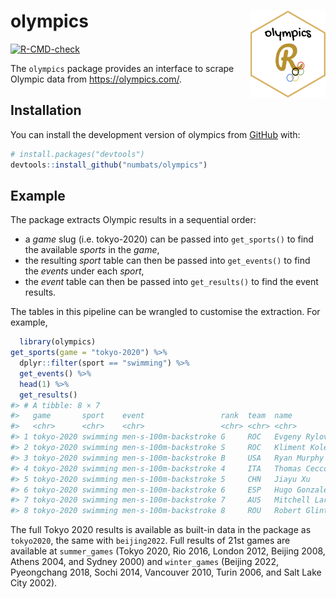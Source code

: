 
<!-- README.md is generated from README.Rmd. Please edit that file -->

# olympics <a hre='https://numbats.github.io/olympics/'><img src='man/figures/logo.png' align="right" height="138.5" /></a>

<!-- badges: start -->

[![R-CMD-check](https://github.com/numbats/olympics/actions/workflows/R-CMD-check.yaml/badge.svg)](https://github.com/numbats/olympics/actions/workflows/R-CMD-check.yaml)
<!-- badges: end -->

The `olympics` package provides an interface to scrape Olympic data from
<https://olympics.com/>.

## Installation

You can install the development version of olympics from
[GitHub](https://github.com/) with:

``` r
# install.packages("devtools")
devtools::install_github("numbats/olympics")
```

## Example

The package extracts Olympic results in a sequential order:

-   a *game* slug (i.e. tokyo-2020) can be passed into `get_sports()` to
    find the available *sports* in the *game*,
-   the resulting *sport* table can then be passed into `get_events()`
    to find the *events* under each *sport*,
-   the *event* table can then be passed into `get_results()` to find
    the event results.

The tables in this pipeline can be wrangled to customise the extraction.
For example,

``` r
  library(olympics)
get_sports(game = "tokyo-2020") %>% 
  dplyr::filter(sport == "swimming") %>% 
  get_events() %>% 
  head(1) %>% 
  get_results()
#> # A tibble: 8 × 7
#>   game       sport    event                 rank  team  name              result
#>   <chr>      <chr>    <chr>                 <chr> <chr> <chr>              <dbl>
#> 1 tokyo-2020 swimming men-s-100m-backstroke G     ROC   Evgeny Rylov        52.0
#> 2 tokyo-2020 swimming men-s-100m-backstroke S     ROC   Kliment Kolesnik…   52  
#> 3 tokyo-2020 swimming men-s-100m-backstroke B     USA   Ryan Murphy         52.2
#> 4 tokyo-2020 swimming men-s-100m-backstroke 4     ITA   Thomas Ceccon       52.3
#> 5 tokyo-2020 swimming men-s-100m-backstroke 5     CHN   Jiayu Xu            52.5
#> 6 tokyo-2020 swimming men-s-100m-backstroke 6     ESP   Hugo Gonzalez De…   52.8
#> 7 tokyo-2020 swimming men-s-100m-backstroke 7     AUS   Mitchell Larkin     52.8
#> 8 tokyo-2020 swimming men-s-100m-backstroke 8     ROU   Robert Glinta       53.0
```

The full Tokyo 2020 results is available as built-in data in the package
as `tokyo2020`, the same with `beijing2022`. Full results of 21st games
are available at `summer_games` (Tokyo 2020, Rio 2016, London 2012,
Beijing 2008, Athens 2004, and Sydney 2000) and `winter_games` (Beijing
2022, Pyeongchang 2018, Sochi 2014, Vancouver 2010, Turin 2006, and Salt
Lake City 2002).

